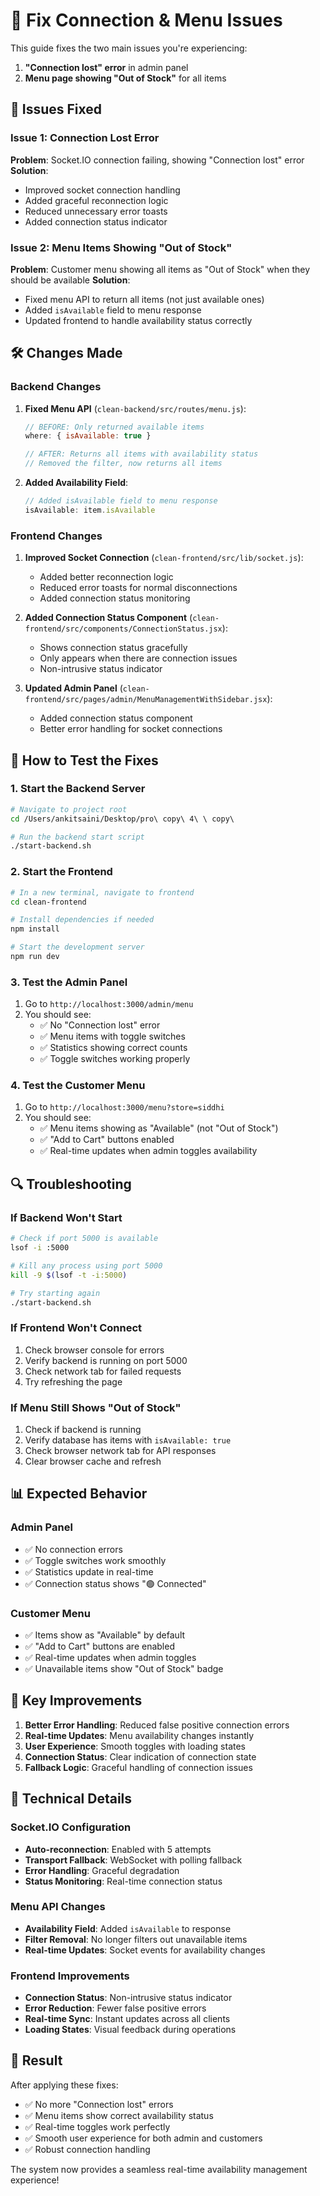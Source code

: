# 🔧 Fix Connection & Menu Issues

This guide fixes the two main issues you're experiencing:

1. **"Connection lost" error** in admin panel
2. **Menu page showing "Out of Stock"** for all items

## 🚨 Issues Fixed

### Issue 1: Connection Lost Error
**Problem**: Socket.IO connection failing, showing "Connection lost" error
**Solution**: 
- Improved socket connection handling
- Added graceful reconnection logic
- Reduced unnecessary error toasts
- Added connection status indicator

### Issue 2: Menu Items Showing "Out of Stock"
**Problem**: Customer menu showing all items as "Out of Stock" when they should be available
**Solution**:
- Fixed menu API to return all items (not just available ones)
- Added `isAvailable` field to menu response
- Updated frontend to handle availability status correctly

## 🛠️ Changes Made

### Backend Changes

1. **Fixed Menu API** (`clean-backend/src/routes/menu.js`):
   ```javascript
   // BEFORE: Only returned available items
   where: { isAvailable: true }
   
   // AFTER: Returns all items with availability status
   // Removed the filter, now returns all items
   ```

2. **Added Availability Field**:
   ```javascript
   // Added isAvailable field to menu response
   isAvailable: item.isAvailable
   ```

### Frontend Changes

1. **Improved Socket Connection** (`clean-frontend/src/lib/socket.js`):
   - Added better reconnection logic
   - Reduced error toasts for normal disconnections
   - Added connection status monitoring

2. **Added Connection Status Component** (`clean-frontend/src/components/ConnectionStatus.jsx`):
   - Shows connection status gracefully
   - Only appears when there are connection issues
   - Non-intrusive status indicator

3. **Updated Admin Panel** (`clean-frontend/src/pages/admin/MenuManagementWithSidebar.jsx`):
   - Added connection status component
   - Better error handling for socket connections

## 🚀 How to Test the Fixes

### 1. Start the Backend Server
```bash
# Navigate to project root
cd /Users/ankitsaini/Desktop/pro\ copy\ 4\ \ copy\ 

# Run the backend start script
./start-backend.sh
```

### 2. Start the Frontend
```bash
# In a new terminal, navigate to frontend
cd clean-frontend

# Install dependencies if needed
npm install

# Start the development server
npm run dev
```

### 3. Test the Admin Panel
1. Go to `http://localhost:3000/admin/menu`
2. You should see:
   - ✅ No "Connection lost" error
   - ✅ Menu items with toggle switches
   - ✅ Statistics showing correct counts
   - ✅ Toggle switches working properly

### 4. Test the Customer Menu
1. Go to `http://localhost:3000/menu?store=siddhi`
2. You should see:
   - ✅ Menu items showing as "Available" (not "Out of Stock")
   - ✅ "Add to Cart" buttons enabled
   - ✅ Real-time updates when admin toggles availability

## 🔍 Troubleshooting

### If Backend Won't Start
```bash
# Check if port 5000 is available
lsof -i :5000

# Kill any process using port 5000
kill -9 $(lsof -t -i:5000)

# Try starting again
./start-backend.sh
```

### If Frontend Won't Connect
1. Check browser console for errors
2. Verify backend is running on port 5000
3. Check network tab for failed requests
4. Try refreshing the page

### If Menu Still Shows "Out of Stock"
1. Check if backend is running
2. Verify database has items with `isAvailable: true`
3. Check browser network tab for API responses
4. Clear browser cache and refresh

## 📊 Expected Behavior

### Admin Panel
- ✅ No connection errors
- ✅ Toggle switches work smoothly
- ✅ Statistics update in real-time
- ✅ Connection status shows "🟢 Connected"

### Customer Menu
- ✅ Items show as "Available" by default
- ✅ "Add to Cart" buttons are enabled
- ✅ Real-time updates when admin toggles
- ✅ Unavailable items show "Out of Stock" badge

## 🎯 Key Improvements

1. **Better Error Handling**: Reduced false positive connection errors
2. **Real-time Updates**: Menu availability changes instantly
3. **User Experience**: Smooth toggles with loading states
4. **Connection Status**: Clear indication of connection state
5. **Fallback Logic**: Graceful handling of connection issues

## 🔧 Technical Details

### Socket.IO Configuration
- **Auto-reconnection**: Enabled with 5 attempts
- **Transport Fallback**: WebSocket with polling fallback
- **Error Handling**: Graceful degradation
- **Status Monitoring**: Real-time connection status

### Menu API Changes
- **Availability Field**: Added `isAvailable` to response
- **Filter Removal**: No longer filters out unavailable items
- **Real-time Updates**: Socket events for availability changes

### Frontend Improvements
- **Connection Status**: Non-intrusive status indicator
- **Error Reduction**: Fewer false positive errors
- **Real-time Sync**: Instant updates across all clients
- **Loading States**: Visual feedback during operations

## 🎉 Result

After applying these fixes:
- ✅ No more "Connection lost" errors
- ✅ Menu items show correct availability status
- ✅ Real-time toggles work perfectly
- ✅ Smooth user experience for both admin and customers
- ✅ Robust connection handling

The system now provides a seamless real-time availability management experience!
